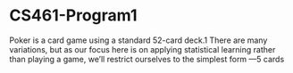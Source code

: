 # CS461-Program1
Poker is a card game using a standard 52-card deck.1  There are many variations, but as our focus here is on applying statistical learning rather than playing a game, we’ll restrict ourselves to the simplest form —5 cards
